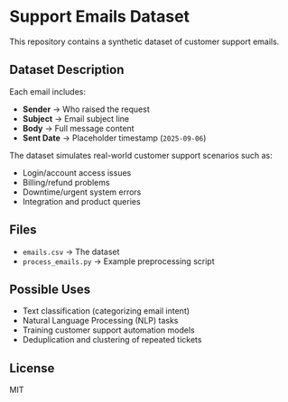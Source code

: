 # Support Emails Dataset

This repository contains a synthetic dataset of customer support emails.

## Dataset Description
Each email includes:
- **Sender** → Who raised the request
- **Subject** → Email subject line
- **Body** → Full message content
- **Sent Date** → Placeholder timestamp (`2025-09-06`)

The dataset simulates real-world customer support scenarios such as:
- Login/account access issues
- Billing/refund problems
- Downtime/urgent system errors
- Integration and product queries

## Files
- `emails.csv` → The dataset
- `process_emails.py` → Example preprocessing script

## Possible Uses
- Text classification (categorizing email intent)
- Natural Language Processing (NLP) tasks
- Training customer support automation models
- Deduplication and clustering of repeated tickets

## License
MIT
